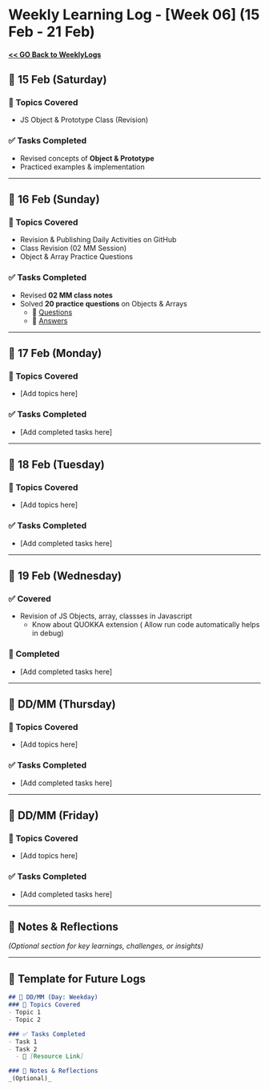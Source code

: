 # Weekly Learning Log - [Week 06] (15 Feb - 21 Feb)

#### [ << GO Back to WeeklyLogs](../WeeklyLogs.md)

## 📅 15 Feb (Saturday)
### 📝 Topics Covered
- JS Object & Prototype Class (Revision)

### ✅ Tasks Completed
- Revised concepts of **Object & Prototype**
- Practiced examples & implementation

---

## 📅 16 Feb (Sunday)
### 📝 Topics Covered
- Revision & Publishing Daily Activities on GitHub
- Class Revision (02 MM Session)
- Object & Array Practice Questions

### ✅ Tasks Completed
- Revised **02 MM class notes**
- Solved **20 practice questions** on Objects & Arrays  
  - 🔗 [Questions](../week04%2001-07/Object%20&%20array%20pratice%20que.md)  
  - 🔗 [Answers](../week04%2001-07/Object%20&%20array%20pratice.js)  

---

## 📅 17 Feb (Monday)
### 📝 Topics Covered
- [Add topics here]

### ✅ Tasks Completed
- [Add completed tasks here]

---

## 📅 18 Feb (Tuesday)
### 📝 Topics Covered
- [Add topics here]

### ✅ Tasks Completed
- [Add completed tasks here]

---

## 📅 19 Feb (Wednesday)
### ✅ Covered
- Revision of JS Objects, array, classses in Javascript
  - Know about QUOKKA extension ( Allow run code automatically helps in debug)

### 📝 Completed
- [Add completed tasks here]

---

## 📅 DD/MM (Thursday)
### 📝 Topics Covered
- [Add topics here]

### ✅ Tasks Completed
- [Add completed tasks here]

---

## 📅 DD/MM (Friday)
### 📝 Topics Covered
- [Add topics here]

### ✅ Tasks Completed
- [Add completed tasks here]

---

## 📌 Notes & Reflections  
*(Optional section for key learnings, challenges, or insights)*  

---

## 📅 Template for Future Logs  
```md
## 📅 DD/MM (Day: Weekday)
### 📝 Topics Covered
- Topic 1  
- Topic 2  

### ✅ Tasks Completed
- Task 1  
- Task 2  
  - 🔗 [Resource Link]  

### 📌 Notes & Reflections  
_(Optional)_